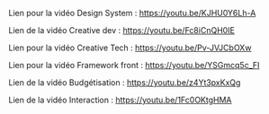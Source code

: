 Lien pour la vidéo Design System : https://youtu.be/KJHU0Y6Lh-A

Lien de la vidéo Creative dev : https://youtu.be/Fc8iCnQH0IE

Lien pour la vidéo Creative Tech : https://youtu.be/Pv-JVJCbOXw

Lien pour la vidéo Framework front : https://youtu.be/YSGmcq5c_FI

Lien de la vidéo Budgétisation : https://youtu.be/z4Yt3pxKxQg

Lien de la vidéo Interaction : https://youtu.be/1Fc0OKtgHMA
